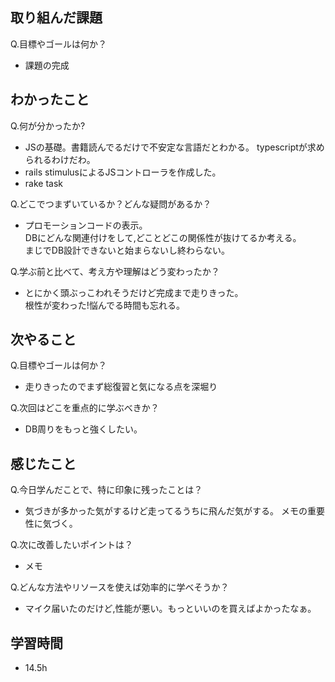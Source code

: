 ## 取り組んだ課題
Q.目標やゴールは何か？  
+ 課題の完成


## わかったこと
Q.何が分かったか?  
+ JSの基礎。書籍読んでるだけで不安定な言語だとわかる。 
typescriptが求められるわけだわ。
+ rails stimulusによるJSコントローラを作成した。
+ rake task


Q.どこでつまずいているか？どんな疑問があるか？
+ プロモーションコードの表示。  
DBにどんな関連付けをして,どことどこの関係性が抜けてるか考える。  
まじでDB設計できないと始まらないし終わらない。


Q.学ぶ前と比べて、考え方や理解はどう変わったか？
+ とにかく頭ぶっこわれそうだけど完成まで走りきった。  
根性が変わった!悩んでる時間も忘れる。


## 次やること
Q.目標やゴールは何か？  
+ 走りきったのでまず総復習と気になる点を深堀り


Q.次回はどこを重点的に学ぶべきか？  
+ DB周りをもっと強くしたい。


## 感じたこと
Q.今日学んだことで、特に印象に残ったことは？  
+ 気づきが多かった気がするけど走ってるうちに飛んだ気がする。
 メモの重要性に気づく。


Q.次に改善したいポイントは？  
+ メモ


Q.どんな方法やリソースを使えば効率的に学べそうか？
+ マイク届いたのだけど,性能が悪い。もっといいのを買えばよかったなぁ。


## 学習時間
+ 14.5h
